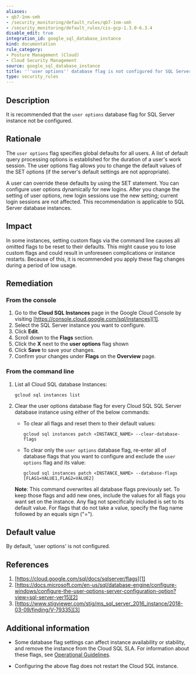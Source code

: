 ```yaml
---
aliases:
- qb7-1nm-smh
- /security_monitoring/default_rules/qb7-1nm-smh
- /security_monitoring/default_rules/cis-gcp-1.3.0-6.3.4
disable_edit: true
integration_id: google_sql_database_instance
kind: documentation
rule_category:
- Posture Management (Cloud)
- Cloud Security Management
source: google_sql_database_instance
title: '''user options'' database flag is not configured for SQL Server Instance'
type: security_rules
---
```


## Description
It is recommended that the `user options` database flag for SQL Server instance not be configured.

## Rationale

The `user options` flag specifies global defaults for all users. A list of default query processing options is established for the duration of a user's work session. The user options flag allows you to change the default values of the SET options (if the server's default settings are not appropriate).

A user can override these defaults by using the SET statement. You can configure user options dynamically for new logins. After you change the setting of user options, new login sessions use the new setting; current login sessions are not affected. This recommendation is applicable to SQL Server database instances.

## Impact

In some instances, setting custom flags via the command line causes all omitted flags to be reset to their defaults. This might cause you to lose custom flags and could result in unforeseen complications or instance restarts. Because of this, it is recommended you apply these flag changes during a period of low usage.

## Remediation

### From the console

1. Go to the **Cloud SQL Instances** page in the Google Cloud Console by visiting [https://console.cloud.google.com/sql/instances][1].
2. Select the SQL Server instance you want to configure.
3. Click **Edit**.
4. Scroll down to the **Flags** section.
5. Click the **X** next to the **user options** flag shown
6. Click **Save** to save your changes.
7. Confirm your changes under **Flags** on the **Overview** page.

### From the command line

1. List all Cloud SQL database Instances:
   
      ```
      gcloud sql instances list
      ```

2. Clear the user options database flag for every Cloud SQL SQL Server database instance using either of the below commands:

   - To clear all flags and reset them to their default values:

     ```
     gcloud sql instances patch <INSTANCE_NAME> --clear-database-flags
     ```

   - To clear only the `user options` database flag, re-enter all of database flags that you want to configure and exclude the `user options` flag and        its value:

     ```
     gcloud sql instances patch <INSTANCE_NAME> --database-flags [FLAG1=VALUE1,FLAG2=VALUE2]
     ```

   **Note**: This command overwrites all database flags previously set. To keep those flags and add new ones, include the values for all flags you want       set on the instance. Any flag not specifically included is set to its default value. For flags that do not take a value, specify the flag name followed by an equals sign ("=").

## Default value

By default, 'user options' is not configured.

## References

1. [https://cloud.google.com/sql/docs/sqlserver/flags][1]
2. [https://docs.microsoft.com/en-us/sql/database-engine/configure-windows/configure-the-user-options-server-configuration-option?view=sql-server-ver15][2]
3. [https://www.stigviewer.com/stig/ms_sql_server_2016_instance/2018-03-09/finding/V-79335][3]


## Additional information

- Some database flag settings can affect instance availability or stability, and remove the instance from the Cloud SQL SLA. For information
about these flags, see [Operational Guidelines][4].

- Configuring the above flag does not restart the Cloud SQL instance.

[1]: https://cloud.google.com/sql/docs/sqlserver/flags
[2]: https://docs.microsoft.com/en-us/sql/database-engine/configure-windows/configure-the-user-options-server-configuration-option?view=sql-server-ver15
[3]: https://www.stigviewer.com/stig/ms_sql_server_2016_instance/2018-03-09/finding/V-79335
[4]: https://cloud.google.com/sql/docs/operational-guidelines
